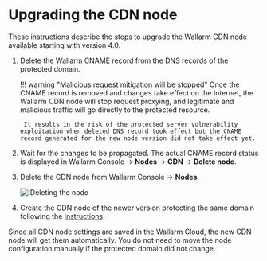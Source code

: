 # Upgrading the CDN node

These instructions describe the steps to upgrade the Wallarm CDN node available starting with version 4.0.

1. Delete the Wallarm CNAME record from the DNS records of the protected domain.

    !!! warning "Malicious request mitigation will be stopped"
        Once the CNAME record is removed and changes take effect on the Internet, the Wallarm CDN node will stop request proxying, and legitimate and malicious traffic will go directly to the protected resource.

        It results in the risk of the protected server vulnerability exploitation when deleted DNS record took effect but the CNAME record generated for the new node version did not take effect yet.
1. Wait for the changes to be propagated. The actual CNAME record status is displayed in Wallarm Console → **Nodes** → **CDN** → **Delete node**.
1. Delete the CDN node from Wallarm Console → **Nodes**.

    ![!Deleting the node](../images/user-guides/nodes/delete-cdn-node.png)
1. Create the CDN node of the newer version protecting the same domain following the [instructions](../waf-installation/cdn-node.md).

Since all CDN node settings are saved in the Wallarm Cloud, the new CDN node will get them automatically. You do not need to move the node configuration manually if the protected domain did not change.
